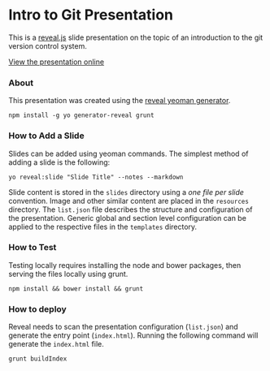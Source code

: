 # Intro to Git Presentation

This is a [reveal.js](http://lab.hakim.se/reveal-js) slide presentation on the topic of an introduction to the git version control system.

[View the presentation online](http://marinels.github.io/presentations/git-intro)

### About

This presentation was created using the [reveal yeoman generator](https://github.com/slara/generator-reveal).

`npm install -g yo generator-reveal grunt`

### How to Add a Slide

Slides can be added using yeoman commands. The simplest method of adding a slide is the following:

`yo reveal:slide "Slide Title" --notes --markdown`

Slide content is stored in the `slides` directory using a *one file per slide* convention. Image and other similar content are placed in the `resources` directory. The `list.json` file describes the structure and configuration of the presentation. Generic global and section level configuration can be applied to the respective files in the `templates` directory.

### How to Test

Testing locally requires installing the node and bower packages, then serving the files locally using grunt.

`npm install && bower install && grunt`

### How to deploy

Reveal needs to scan the presentation configuration (`list.json`) and generate the entry point (`index.html`). Running the following command will generate the `index.html` file.

`grunt buildIndex`
